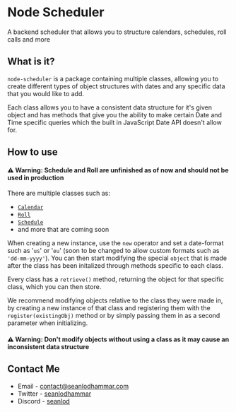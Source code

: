 # Node Scheduler
A backend scheduler that allows you to structure calendars, schedules, roll calls and more

## What is it?
`node-scheduler` is a package containing multiple classes, allowing you to create different types of object structures with dates and any specific data that you would like to add.

Each class allows you to have a consistent data structure for it's given object and has methods that give you the ability to make certain Date and Time specific queries which the built in JavaScript Date API doesn't allow for.

## How to use
#### ⚠️ **Warning**: Schedule and Roll are unfinished as of now and should **not** be used in production 
There are multiple classes such as: <br>
- <a href='https://github.com/seanlodhammar/node-scheduler/blob/36dd9bdac5d19339cf14df30482163ed0c6ff71a/src/calendar.ts'>`Calendar`</a> 
- <a href=''>`Roll`</a>
- <a href=''>`Schedule`</a> 
- and more that are coming soon

When creating a new instance, use the `new` operator and set a date-format such as '`us`' or '`eu`' (soon to be changed to allow custom formats such as `'dd-mm-yyyy'`). You can then start modifying the special `object` that is made after the class has been initalized through methods specific to each class.

Every class has a `retrieve()` method, returning the object for that specific class, which you can then store.

We recommend modifying objects relative to the class they were made in, by creating a new instance of that class and registering them with the `register(existingObj)` method or by simply passing them in as a second parameter when initializing.

#### ⚠️ **Warning**: Don't modify objects without using a class as it may cause an inconsistent data structure

## Contact Me
- Email - <a href='mailto:contact@seanlodhammar.com'>contact@seanlodhammar.com</a>
- Twitter - <a href='https://twitter.com/seanlodhammar'>seanlodhammar</a>
- Discord - <a href='https://discord.com/users/797595451972386836'>seanlod</a>